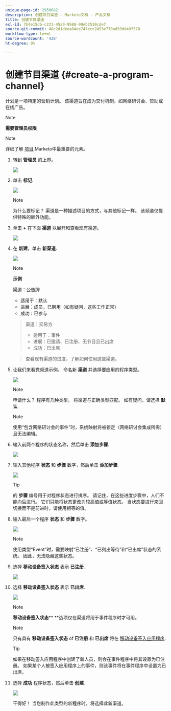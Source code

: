 ```yaml
---
unique-page-id: 2950682
description: 创建项目渠道 — Marketo文档 — 产品文档
title: 创建节目渠道
exl-id: 7b4e15db-c221-45a9-9588-99eb2510cde7
source-git-commit: 48c2d1deea84ee747ecc2453e770ad33dd49f578
workflow-type: tm+mt
source-wordcount: '428'
ht-degree: 0%

---
```


# 创建节目渠道 {#create-a-program-channel}

计划是一项特定的营销计划。 该渠道旨在成为交付机制，如网络研讨会、赞助或在线广告。

>[!NOTE]
>
>**需要管理员权限**

>[!NOTE]
>
>详细了解 [项目](/help/marketo/product-docs/core-marketo-concepts/programs/creating-programs/understanding-programs.md),Marketo中最重要的元素。

1. 转到 **管理员** 的上界。

   ![](assets/create-a-program-channel-1.png)

1. 单击 **标记**.

   ![](assets/create-a-program-channel-2.png)

   >[!NOTE]
   >
   >为什么要标记？ 渠道是一种描述项目的方式，与其他标记一样。 该频道仅提供特殊的额外功能。

1. 单击 **+** 在下面 **渠道** 以展开和查看现有渠道。

   ![](assets/create-a-program-channel-3.png)

1. 在 **新建**，单击 **新渠道**.

   ![](assets/create-a-program-channel-4.png)

   >[!NOTE]
   >
   >**示例**
   >
   >渠道：公告牌
   >
   >* 适用于：默认
   >* 进展：成员，已聘用（如有疑问，这些工作正常）
   >* 成功：已参与

   >
   >渠道：交易方
   >
   >* 适用于：事件
   >* 进展：已邀请、已注册、无节目且已出席
   >* 成功：已出席

   >
   >查看现有渠道的进度，了解如何使用这些渠道。

1. 让我们来看党频道示例。 命名新 **渠道** 并选择要应用的程序类型。

   ![](assets/create-a-program-channel-5.png)

   >[!NOTE]
   >
   >申请什么？ 程序有几种类型。 将渠道与正确类型匹配。 如有疑问，请选择 **默认**.

   >[!NOTE]
   >
   >使用“包含网络研讨会的事件”时，系统映射将被锁定（网络研讨会集成所需）且无法编辑。

1. 输入前两个程序的状态名称，然后单击 **添加步骤**.

   ![](assets/create-a-program-channel-6.png)

1. 输入其他程序 **状态** 和 **步骤** 数字，然后单击 **添加步骤**.

   ![](assets/create-a-program-channel-7.png)

   >[!TIP]
   >
   >的 **步骤** 编号用于对程序状态进行排序。 请记住，在这些进度步骤中，人们不能向后进行。 它们只能将状态更改为较高值或等值状态。 当状态要进行来回切换而不是前进时，请使用相等的值。

1. 输入最后一个程序 **状态** 和 **步骤** 数字。

   ![](assets/create-a-program-channel-8.png)

   >[!NOTE]
   >
   >使用类型“Event”时，需要映射“已注册”、“已列出等待”和“已出席”状态的系统。 因此，无法隐藏这些状态。

1. 选择 **移动设备签入状态** 表示 **已注册**.

   ![](assets/create-a-program-channel-9.png)

1. 选择 **移动设备签入状态** 表示 **已出席**.

   ![](assets/create-a-program-channel-10.png)

   >[!NOTE]
   >
   >**移动设备签入状态**** **选项仅在渠道将用于事件程序时才可用。

   >[!NOTE]
   >
   >只有具有 **移动设备签入状态** of **已注册** 和 **已出席** 将在 [移动设备签入应用程序](/help/marketo/product-docs/core-marketo-concepts/mobile-apps/event-check-in/event-check-in-overview.md).

   >[!TIP]
   >
   >如果在移动签入应用程序中创建了新人员，则会在事件程序中将其设置为已注册。 如果某个人被签入应用程序上的事件，则该事件将在事件程序中设置为已出席。

1. 选择 **成功** 程序状态，然后单击 **创建**.

   ![](assets/create-a-program-channel-11.png)

   干得好！ 当您制作此类型的新程序时，将选择此新渠道。
